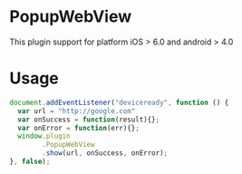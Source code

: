 # PopupWebView
This plugin support for platform iOS > 6.0 and android > 4.0
# Usage

```js
document.addEventListener("deviceready", function () {
  var url = "http://google.com"
  var onSuccess = function(result){};
  var onError = function(err){};
  window.plugin
        .PopupWebView
        .show(url, onSuccess, onError);
}, false);
```
